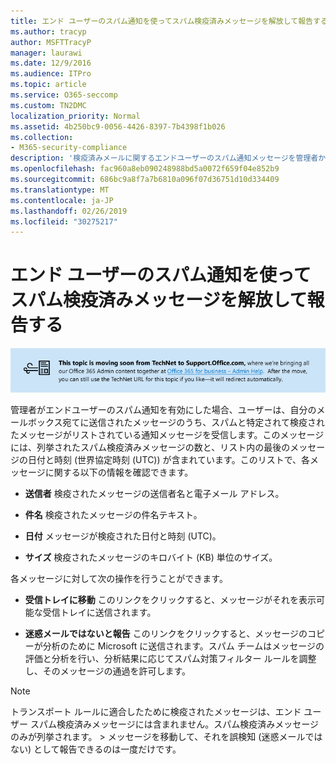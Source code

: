 ```yaml
---
title: エンド ユーザーのスパム通知を使ってスパム検疫済みメッセージを解放して報告する
ms.author: tracyp
author: MSFTTracyP
manager: laurawi
ms.date: 12/9/2016
ms.audience: ITPro
ms.topic: article
ms.service: O365-seccomp
ms.custom: TN2DMC
localization_priority: Normal
ms.assetid: 4b250bc9-0056-4426-8397-7b4398f1b026
ms.collection:
- M365-security-compliance
description: '検疫済みメールに関するエンドユーザーのスパム通知メッセージを管理者から取得したユーザーは、これらのメッセージに対してこれらの操作を行うことができます。 '
ms.openlocfilehash: fac960a8eb090248988bd5a0072f659f04e852b9
ms.sourcegitcommit: 686bc9a8f7a7b6810a096f07d36751d10d334409
ms.translationtype: MT
ms.contentlocale: ja-JP
ms.lasthandoff: 02/26/2019
ms.locfileid: "30275217"
---
```

# <a name="use-end-user-spam-notifications-to-release-and-report-spam-quarantined-messages"></a>エンド ユーザーのスパム通知を使ってスパム検疫済みメッセージを解放して報告する

[![TechNet から support.office.com に移動するコンテンツについてのイメージ内のテキスト](media/ab7c897a-4798-4f31-8c84-f17a8409b133.png)](https://go.microsoft.com/fwlink/p/?LinkID=624152)
  
管理者がエンドユーザーのスパム通知を有効にした場合、ユーザーは、自分のメールボックス宛てに送信されたメッセージのうち、スパムと特定されて検疫されたメッセージがリストされている通知メッセージを受信します。このメッセージには、列挙されたスパム検疫済みメッセージの数と、リスト内の最後のメッセージの日付と時刻 (世界協定時刻 (UTC)) が含まれています。このリストで、各メッセージに関する以下の情報を確認できます。 
  
- **送信者** 検疫されたメッセージの送信者名と電子メール アドレス。 
    
- **件名** 検疫されたメッセージの件名テキスト。 
    
- **日付** メッセージが検疫された日付と時刻 (UTC)。 
    
- **サイズ** 検疫されたメッセージのキロバイト (KB) 単位のサイズ。 
    
各メッセージに対して次の操作を行うことができます。
  
- **受信トレイに移動** このリンクをクリックすると、メッセージがそれを表示可能な受信トレイに送信されます。 
    
- **迷惑メールではないと報告** このリンクをクリックすると、メッセージのコピーが分析のために Microsoft に送信されます。スパム チームはメッセージの評価と分析を行い、分析結果に応じてスパム対策フィルター ルールを調整し、そのメッセージの通過を許可します。 
    
> [!NOTE]
>  トランスポート ルールに適合したために検疫されたメッセージは、エンド ユーザー スパム検疫済みメッセージには含まれません。スパム検疫済みメッセージのみが列挙されます。 >  メッセージを移動して、それを誤検知 (迷惑メールではない) として報告できるのは一度だけです。 
  

